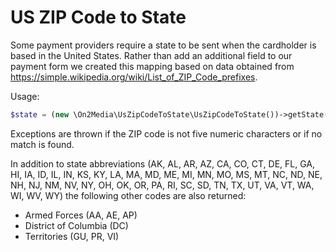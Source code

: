 # US ZIP Code to State

Some payment providers require a state to be sent when the cardholder is based in the United
States. Rather than add an additional field to our payment form we created this mapping based on
data obtained from https://simple.wikipedia.org/wiki/List_of_ZIP_Code_prefixes.

Usage:

```php
$state = (new \On2Media\UsZipCodeToState\UsZipCodeToState())->getState('90210'); // `CA`
```

Exceptions are thrown if the ZIP code is not five numeric characters or if no match is found.

In addition to state abbreviations (AK, AL, AR, AZ, CA, CO, CT, DE, FL, GA, HI, IA, ID, IL, IN,
KS, KY, LA, MA, MD, ME, MI, MN, MO, MS, MT, NC, ND, NE, NH, NJ, NM, NV, NY, OH, OK, OR, PA, RI,
SC, SD, TN, TX, UT, VA, VT, WA, WI, WV, WY) the following other codes are also returned:

- Armed Forces (AA, AE, AP)
- District of Columbia (DC)
- Territories (GU, PR, VI)
